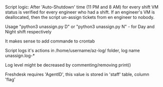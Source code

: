 Script logic:
After 'Auto-Shutdown' time (11 PM and 8 AM) for every shift VM status is verified for every engineer who had a shift. If an engineer's VM is deallocated, then the script un-assign tickets from en engineer to nobody.

Usage "python3 unassign.py D" or "python3 unassign.py N" - for Day and Night shift respectively

It makes sense to add commande to crontab

Script logs it's actions in /home/username/az-log/ folder, log name unassign.log-*

Log level might be decreased by commenting/removing print()

Freshdesk requires 'AgentID', this value is stored in 'staff' table, column 'flag'
